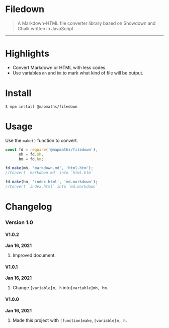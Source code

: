 # Filedown

> A Markdown-HTML file converter library based on Showdown and Chalk written in JavaScript.

---

# Highlights

- Convert Markdown or HTML with less codes.
- Use variables `mh` and `hm` to mark what kind of file will be output.

# Install

```shell
$ npm install @mapmaths/filedown
```

# Usage

Use the `make()` function to convert.

```javascript
const fd = require('@mapmaths/filedown'),
      mh = fd.mh,
      hm = fd.hm;

fd.make(mh, 'markdown.md', 'html.htm');
//Convert `markdown.md` into `html.htm`

fd.make(hm, 'index.html', 'md.markdown');
//Convert `index.html` into `md.markdown`
```



# Changelog

### Version 1.0

#### V1.0.2

**Jan 16, 2021**

1. Improved document.

#### V1.0.1

**Jan 16, 2021**

1. Change `[variable]m, h` into`[variable]mh, hm`.

#### V1.0.0

**Jan 16, 2021**

1. Made this project with `[function]make`, `[variable]m, h`.